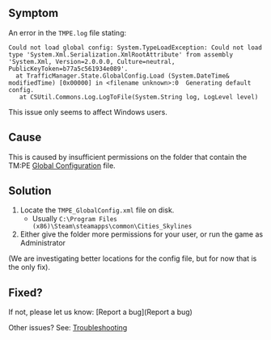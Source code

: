 ## Symptom

An error in the `TMPE.log` file stating:

```
Could not load global config: System.TypeLoadException: Could not load type 'System.Xml.Serialization.XmlRootAttribute' from assembly 'System.Xml, Version=2.0.0.0, Culture=neutral, PublicKeyToken=b77a5c561934e089'.
  at TrafficManager.State.GlobalConfig.Load (System.DateTime& modifiedTime) [0x00000] in <filename unknown>:0  Generating default config.
   at CSUtil.Commons.Log.LogToFile(System.String log, LogLevel level)
```

This issue only seems to affect Windows users.

## Cause

This is caused by insufficient permissions on the folder that contain the TM:PE [Global Configuration](Global-Configuration.md) file.

## Solution

1. Locate the `TMPE_GlobalConfig.xml` file on disk.
   * Usually `C:\Program Files (x86)\Steam\steamapps\common\Cities_Skylines`
2. Either give the folder more permissions for your user, or run the game as Administrator

(We are investigating better locations for the config file, but for now that is the only fix).

## Fixed?

If not, please let us know: [Report a bug](Report a bug)

Other issues? See: [Troubleshooting](Troubleshooting)